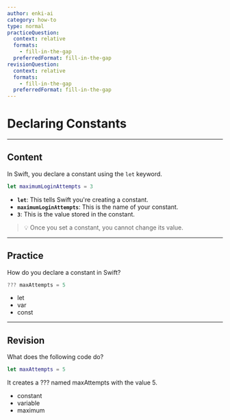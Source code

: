 ```yaml
---
author: enki-ai
category: how-to
type: normal
practiceQuestion:
  context: relative
  formats:
    - fill-in-the-gap
  preferredFormat: fill-in-the-gap
revisionQuestion:
  context: relative
  formats:
    - fill-in-the-gap
  preferredFormat: fill-in-the-gap
---
```


# Declaring Constants

---
## Content

In Swift, you declare a constant using the `let` keyword.

```swift
let maximumLoginAttempts = 3
```

- **`let`**: This tells Swift you're creating a constant.
- **`maximumLoginAttempts`**: This is the name of your constant.
- **`3`**: This is the value stored in the constant.

> 💡 Once you set a constant, you cannot change its value.

---
## Practice

How do you declare a constant in Swift?

```swift
??? maxAttempts = 5
```

- let
- var
- const

---
## Revision

What does the following code do?

```swift
let maxAttempts = 5
```

It creates a ??? named maxAttempts with the value 5.

- constant
- variable
- maximum
